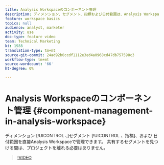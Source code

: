 ```yaml
---
title: Analysis Workspaceのコンポーネント管理
description: ディメンション、セグメント、指標および日付範囲は、Analysis Workspaceで直接管理できます。 共有するセグメントを見つける間は、プロジェクトを離れる必要はありません。
feature: workspace basics
topics: null
audience: analyst, marketer
activity: use
doc-type: feature video
team: Technical Marketing
kt: 1988
translation-type: tm+mt
source-git-commit: 24ad92b0ccdf1112e3ed4a0968cd47db757598c3
workflow-type: tm+mt
source-wordcount: '66'
ht-degree: 0%

---
```



# Analysis Workspaceのコンポーネント管理 {#component-management-in-analysis-workspace}

ディメンション [!UICONTROL 、]セグメント [!UICONTROL 、指標]、および  日付範囲を直接Analysis Workspaceで管理できます。 共有するセグメントを見つける間は、プロジェクトを離れる必要はありません。

>[!VIDEO](https://video.tv.adobe.com/v/24095/?quality=12)

